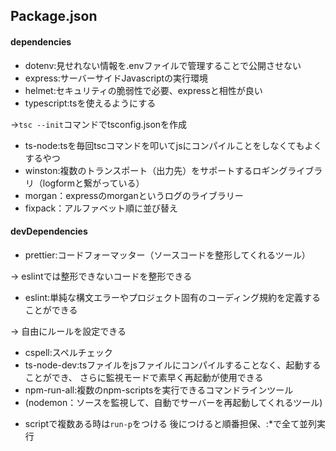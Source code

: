 ## Package.json

#### dependencies
- dotenv:見せれない情報を.envファイルで管理することで公開させない
- express:サーバーサイドJavascriptの実行環境
- helmet:セキュリティの脆弱性で必要、expressと相性が良い
- typescript:tsを使えるようにする

&rarr;`tsc --init`コマンドでtsconfig.jsonを作成
- ts-node:tsを毎回tscコマンドを叩いてjsにコンパイルことをしなくてもよくするやつ
- winston:複数のトランスポート（出力先）をサポートするロギングライブラリ（logformと繋がっている）
- morgan：expressのmorganというログのライブラリー
- fixpack：アルファベット順に並び替え

#### devDependencies
- prettier:コードフォーマッター（ソースコードを整形してくれるツール）

&rarr; eslintでは整形できないコードを整形できる
- eslint:単純な構文エラーやプロジェクト固有のコーディング規約を定義することができる

&rarr; 自由にルールを設定できる
- cspell:スペルチェック
- ts-node-dev:tsファイルをjsファイルにコンパイルすることなく、起動することができ、
さらに監視モードで素早く再起動が使用できる
- npm-run-all:複数のnpm-scriptsを実行できるコマンドラインツール
- (nodemon：ソースを監視して、自動でサーバーを再起動してくれるツール)
* scriptで複数ある時は`run-p`をつける 後につけると順番担保、:*で全て並列実行